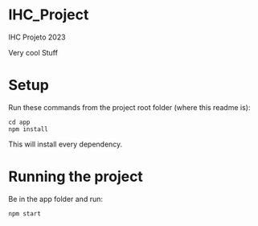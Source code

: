 # IHC_Project
IHC Projeto 2023

Very cool Stuff

# Setup
Run these commands from the project root folder (where this readme is):

```
cd app
npm install
```

This will install every dependency.

# Running the project

Be in the app folder and run:
```
npm start
```
